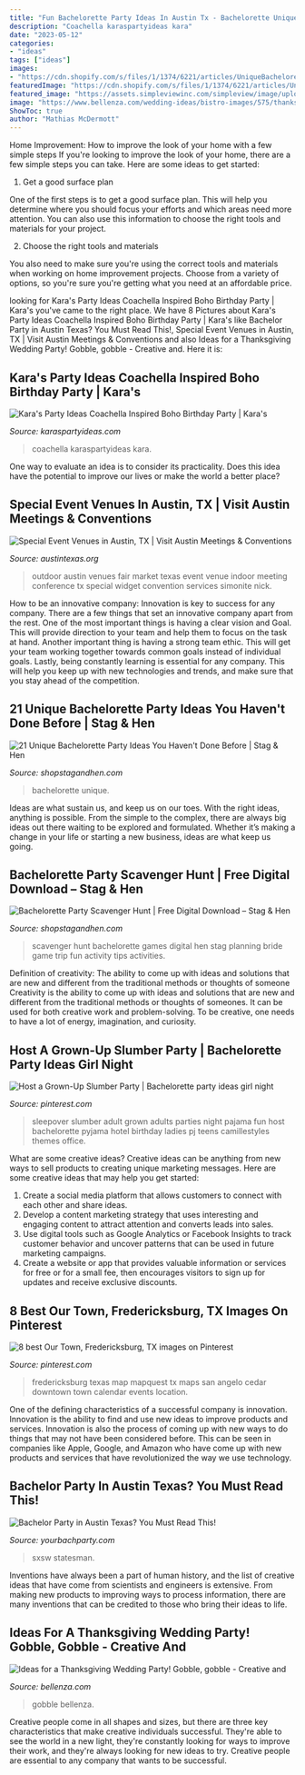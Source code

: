 ```yaml
---
title: "Fun Bachelorette Party Ideas In Austin Tx - Bachelorette Unique"
description: "Coachella karaspartyideas kara"
date: "2023-05-12"
categories:
- "ideas"
tags: ["ideas"]
images:
- "https://cdn.shopify.com/s/files/1/1374/6221/articles/UniqueBachelorettePartyIdeas_1024x1024.jpg?v=1538076126"
featuredImage: "https://cdn.shopify.com/s/files/1/1374/6221/articles/UniqueBachelorettePartyIdeas_1024x1024.jpg?v=1538076126"
featured_image: "https://assets.simpleviewinc.com/simpleview/image/upload/c_limit,h_1200,q_75,w_1200/v1/clients/austin/Widget_Convention_Services_5d8d8ea2-ffcd-45f0-a23d-2dfc7badb506.jpg"
image: "https://www.bellenza.com/wedding-ideas/bistro-images/575/thanksgiving-inspiration.jpg"
ShowToc: true
author: "Mathias McDermott"
---
```



Home Improvement: How to improve the look of your home with a few simple steps
If you're looking to improve the look of your home, there are a few simple steps you can take. Here are some ideas to get started:
1. Get a good surface plan

One of the first steps is to get a good surface plan. This will help you determine where you should focus your efforts and which areas need more attention. You can also use this information to choose the right tools and materials for your project.

2. Choose the right tools and materials

You also need to make sure you're using the correct tools and materials when working on home improvement projects. Choose from a variety of options, so you're sure you're getting what you need at an affordable price.


	

		
looking for Kara&#039;s Party Ideas Coachella Inspired Boho Birthday Party | Kara&#039;s you've came to the right place. We have 8 Pictures about Kara&#039;s Party Ideas Coachella Inspired Boho Birthday Party | Kara&#039;s like Bachelor Party in Austin Texas? You Must Read This!, Special Event Venues in Austin, TX | Visit Austin Meetings &amp; Conventions and also Ideas for a Thanksgiving Wedding Party! Gobble, gobble - Creative and. Here it is:
		
    
## Kara&#039;s Party Ideas Coachella Inspired Boho Birthday Party | Kara&#039;s

<img loading=lazy src="http://karaspartyideas.com/wp-content/uploads/2018/02/Coachella-Inspired-Boho-Birthday-Party-via-Karas-Party-Ideas-KarasPartyIdeas.com13.jpeg" onerror="this.onerror=null;this.src='https://tse1.mm.bing.net/th?id=OIP.ep3M4cAEOHR1y-lQnqDUaAHaLH&amp;pid=15.1';" alt="Kara&#039;s Party Ideas Coachella Inspired Boho Birthday Party | Kara&#039;s">

_Source: karaspartyideas.com_

>coachella karaspartyideas kara. 

	

One way to evaluate an idea is to consider its practicality. Does this idea have the potential to improve our lives or make the world a better place?

    
## Special Event Venues In Austin, TX | Visit Austin Meetings &amp; Conventions

<img loading=lazy src="https://assets.simpleviewinc.com/simpleview/image/upload/c_limit,h_1200,q_75,w_1200/v1/clients/austin/Widget_Convention_Services_5d8d8ea2-ffcd-45f0-a23d-2dfc7badb506.jpg" onerror="this.onerror=null;this.src='https://tse1.mm.bing.net/th?id=OIP.IuZxXBmajsLS4SPmzU8HXgHaEk&amp;pid=15.1';" alt="Special Event Venues in Austin, TX | Visit Austin Meetings &amp; Conventions">

_Source: austintexas.org_

>outdoor austin venues fair market texas event venue indoor meeting conference tx special widget convention services simonite nick. 

	

How to be an innovative company:
Innovation is key to success for any company. There are a few things that set an innovative company apart from the rest. One of the most important things is having a clear vision and Goal. This will provide direction to your team and help them to focus on the task at hand. Another important thing is having a strong team ethic. This will get your team working together towards common goals instead of individual goals. Lastly, being constantly learning is essential for any company. This will help you keep up with new technologies and trends, and make sure that you stay ahead of the competition.

    
## 21 Unique Bachelorette Party Ideas You Haven&#039;t Done Before | Stag &amp; Hen

<img loading=lazy src="https://cdn.shopify.com/s/files/1/1374/6221/articles/UniqueBachelorettePartyIdeas_1024x1024.jpg?v=1538076126" onerror="this.onerror=null;this.src='https://tse4.mm.bing.net/th?id=OIP.fmtBAE6v7cO7QpnMAfrjUQHaHa&amp;pid=15.1';" alt="21 Unique Bachelorette Party Ideas You Haven&#039;t Done Before | Stag &amp; Hen">

_Source: shopstagandhen.com_

>bachelorette unique. 

	

Ideas are what sustain us, and keep us on our toes. With the right ideas, anything is possible. From the simple to the complex, there are always big ideas out there waiting to be explored and formulated. Whether it’s making a change in your life or starting a new business, ideas are what keep us going.

    
## Bachelorette Party Scavenger Hunt | Free Digital Download – Stag &amp; Hen

<img loading=lazy src="https://cdn.shopify.com/s/files/1/1374/6221/products/BacheloretteScavengerHuntList2_600x600.jpg?v=1527261898" onerror="this.onerror=null;this.src='https://tse2.mm.bing.net/th?id=OIP.APVsVuDr8qzUZpmTdz9UjAHaHa&amp;pid=15.1';" alt="Bachelorette Party Scavenger Hunt | Free Digital Download – Stag &amp; Hen">

_Source: shopstagandhen.com_

>scavenger hunt bachelorette games digital hen stag planning bride game trip fun activity tips activities. 

	

Definition of creativity: The ability to come up with ideas and solutions that are new and different from the traditional methods or thoughts of someone
Creativity is the ability to come up with ideas and solutions that are new and different from the traditional methods or thoughts of someones. It can be used for both creative work and problem-solving. To be creative, one needs to have a lot of energy, imagination, and curiosity.

    
## Host A Grown-Up Slumber Party | Bachelorette Party Ideas Girl Night

<img loading=lazy src="https://i.pinimg.com/originals/27/5a/0b/275a0b62fc0bcc8bcd7f904ec020a68e.jpg" onerror="this.onerror=null;this.src='https://tse4.mm.bing.net/th?id=OIP.2juwtqyrHyy2pAHxJ73TZQHaE8&amp;pid=15.1';" alt="Host a Grown-Up Slumber Party | Bachelorette party ideas girl night">

_Source: pinterest.com_

>sleepover slumber adult grown adults parties night pajama fun host bachelorette pyjama hotel birthday ladies pj teens camillestyles themes office. 

	

What are some creative ideas?
Creative ideas can be anything from new ways to sell products to creating unique marketing messages. Here are some creative ideas that may help you get started: 
1. Create a social media platform that allows customers to connect with each other and share ideas. 
2. Develop a content marketing strategy that uses interesting and engaging content to attract attention and converts leads into sales. 
3. Use digital tools such as Google Analytics or Facebook Insights to track customer behavior and uncover patterns that can be used in future marketing campaigns. 
4. Create a website or app that provides valuable information or services for free or for a small fee, then encourages visitors to sign up for updates and receive exclusive discounts.

    
## 8 Best Our Town, Fredericksburg, TX Images On Pinterest

<img loading=lazy src="https://i.pinimg.com/736x/fa/2f/c0/fa2fc0ff9b8062f4144c4b51b4d45ac3--maps.jpg" onerror="this.onerror=null;this.src='https://tse4.mm.bing.net/th?id=OIP.zxVNAja9Xj3s5iIYAB3eFwHaFt&amp;pid=15.1';" alt="8 best Our Town, Fredericksburg, TX images on Pinterest">

_Source: pinterest.com_

>fredericksburg texas map mapquest tx maps san angelo cedar downtown town calendar events location. 

	

One of the defining characteristics of a successful company is innovation. Innovation is the ability to find and use new ideas to improve products and services. Innovation is also the process of coming up with new ways to do things that may not have been considered before. This can be seen in companies like Apple, Google, and Amazon who have come up with new products and services that have revolutionized the way we use technology.

    
## Bachelor Party In Austin Texas? You Must Read This!

<img loading=lazy src="https://www.yourbachparty.com/wp-content/uploads/2015/07/6street.jpg" onerror="this.onerror=null;this.src='https://tse2.mm.bing.net/th?id=OIP.GzukMwUh9ZhE5_6cTtVInAHaFC&amp;pid=15.1';" alt="Bachelor Party in Austin Texas? You Must Read This!">

_Source: yourbachparty.com_

>sxsw statesman. 

	

Inventions have always been a part of human history, and the list of creative ideas that have come from scientists and engineers is extensive. From making new products to improving ways to process information, there are many inventions that can be credited to those who bring their ideas to life.

    
## Ideas For A Thanksgiving Wedding Party! Gobble, Gobble - Creative And

<img loading=lazy src="https://www.bellenza.com/wedding-ideas/bistro-images/575/thanksgiving-inspiration.jpg" onerror="this.onerror=null;this.src='https://tse3.mm.bing.net/th?id=OIP.e_3asqWhiGihcxwQQwB61wHaHi&amp;pid=15.1';" alt="Ideas for a Thanksgiving Wedding Party! Gobble, gobble - Creative and">

_Source: bellenza.com_

>gobble bellenza. 

	

Creative people come in all shapes and sizes, but there are three key characteristics that make creative individuals successful. They're able to see the world in a new light, they're constantly looking for ways to improve their work, and they're always looking for new ideas to try. Creative people are essential to any company that wants to be successful.

